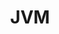 ---
title: JVM
home: true
heroText: Java基础
tagline: false
features:
  - title: JUC绪论
    icon: java
    link: /article/javastack/juc/01-juc.md

  - title: JUC模式
    icon: java
    link: /article/javastack/juc/02-juc.md

  - title: JUC应用
    icon: java
    link: /article/javastack/juc/03-juc.md

  - title: JUC原理
    icon: java
    link: /article/javastack/juc/04-juc.md

---